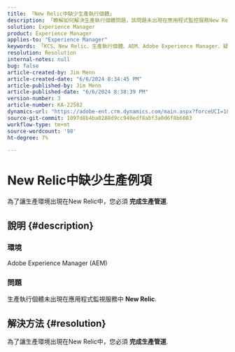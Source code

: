 ```yaml
---
title: 「New Relic中缺少生產執行個體」
description: 「瞭解如何解決生產執行個體問題，該問題未出現在應用程式監控服務New Relic中。」
solution: Experience Manager
product: Experience Manager
applies-to: "Experience Manager"
keywords: 「KCS、New Relic、生產執行個體、AEM、Adobe Experience Manager、疑難排解」
resolution: Resolution
internal-notes: null
bug: false
article-created-by: Jim Menn
article-created-date: "6/6/2024 8:34:45 PM"
article-published-by: Jim Menn
article-published-date: "6/6/2024 8:38:39 PM"
version-number: 3
article-number: KA-22582
dynamics-url: "https://adobe-ent.crm.dynamics.com/main.aspx?forceUCI=1&pagetype=entityrecord&etn=knowledgearticle&id=7f4ce632-4424-ef11-840a-000d3a338844"
source-git-commit: 1097d8b4ba0288d9cc940edf8abf3a0d6f8b6083
workflow-type: tm+mt
source-wordcount: '98'
ht-degree: 7%

---
```


# New Relic中缺少生產例項


為了讓生產環境出現在New Relic中，您必須 <b>完成生產管道</b>.

## 說明 {#description}


### <b>環境</b>

Adobe Experience Manager (AEM)



### <b>問題</b>

生產執行個體未出現在應用程式監視服務中 <b>New Relic</b>.


## 解決方法 {#resolution}


為了讓生產環境出現在New Relic中，您必須 <b>完成生產管道</b>.
